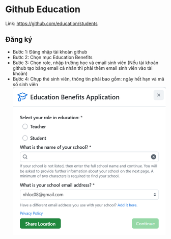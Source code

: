 # Github Education 
Link: https://github.com/education/students

## Đăng ký
- Bước 1: Đăng nhập tài khoản github
- Bước 2: Chọn mục Education Benefits
- Bước 3: Chọn role, nhập trường học và email sinh viên (Nếu tài khoản github tạo bằng email cá nhân thì phải thêm email sinh viên vào tài khoản)
- Bước 4: Chụp thẻ sinh viên, thông tin phải bao gồm: ngày hết hạn và mã số sinh viên
![alt text](images/image-5.png)